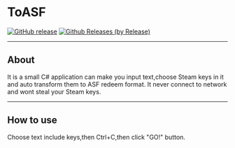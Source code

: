 # ToASF

[![GitHub release](https://img.shields.io/github/release/eee27/ToASF.svg?label=Version)](https://github.com/eee27/ToASF/releases/tag/V0.1)
[![Github Releases (by Release)](https://img.shields.io/github/downloads/eee27/latest/total.svg?label=Downloads)](https://github.com/eee27/ToASF/releases/latest)

---

## About
It is a small C# application can make you input text,choose Steam keys in it and auto transform them to ASF redeem format.
It never connect to network and wont steal your Steam keys.

---

## How to use
Choose text include keys,then Ctrl+C,then click "GO!" button.
